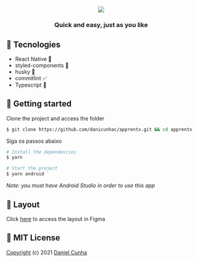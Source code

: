 <h1 align="center">
<img src="https://www.notion.so/image/https%3A%2F%2Fs3-us-west-2.amazonaws.com%2Fsecure.notion-static.com%2Fb6b58fb0-1ef0-4ff0-86f8-e7b7cc381096%2FLogotipo.png?table=block&id=1f5a2e82-6e3b-447d-b41d-39b261eba9c3&width=360&userId=&cache=v2">
</h1>

<h3 align="center">Quick and easy, just as you like</p>

## 🧪 Tecnologies

- React Native 💜
- styled-components 💅
- husky 🐺
- commitlint ✅
- Typescript 💙

## 🚀 Getting started

Clone the project and access the folder

```bash
$ git clone https://github.com/danicunhac/apprentx.git && cd apprentx
```

Siga os passos abaixo

```bash
# Install the dependencies
$ yarn

# Start the project
$ yarn android
```

_Note: you must have Android Studio in order to use this app_

## 👀 Layout

Click [here](https://www.figma.com/file/7Ro0D8mdcX36qWnSBhWaXF/RentX?node-id=0%3A1) to access the layout in Figma

## 📰 MIT License

[Copyright](https://github.com/danicunhac/apprentx/blob/main/LICENSE) (c) 2021 [Daniel Cunha](https://www.linkedin.com/in/danielcunhac/)
